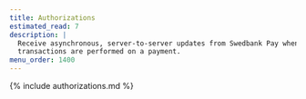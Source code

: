 ```yaml
---
title: Authorizations
estimated_read: 7
description: |
  Receive asynchronous, server-to-server updates from Swedbank Pay when
  transactions are performed on a payment.
menu_order: 1400
---
```


{% include authorizations.md %}
